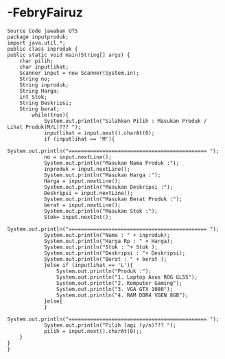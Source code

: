 # -FebryFairuz

	Source Code jawaban UTS
	package inputproduk;
	import java.util.*;
	public class inproduk {
	public static void main(String[] args) {
		char pilih;
		char inputlihat;
		Scanner input = new Scanner(System.in);
		String no;
		String inproduk;
		String Harga;
		int Stok;
		String Deskripsi;
		String berat;
			while(true){
				System.out.println("Silahkan Pilih : Masukan Produk / Lihat Produk(M/L)??? ");
				inputlihat = input.next().charAt(0);
				if (inputlihat == 'M'){
				System.out.println("============================================= ");	
				no = input.nextLine();
				System.out.println("Masukan Nama Produk :");
				inproduk = input.nextLine();		
				System.out.println("Masukan Harga :");
				Harga = input.nextLine();			
				System.out.println("Masukan Deskripsi :");
				Deskripsi = input.nextLine();
				System.out.println("Masukan Berat Produk :");
				berat = input.nextLine();
				System.out.println("Masukan Stok :");
				Stok= input.nextInt();
				System.out.println("============================================= ");	
				System.out.println("Nama : " + inproduk);	
				System.out.println("Harga Rp : " + Harga);	
				System.out.println("Stok : "+ Stok );	
				System.out.println("Deskripsi : "+ Deskripsi);  
				System.out.println("Berat : " + berat );
				}else if (inputlihat == 'L'){
					System.out.println("Produk :");	
					System.out.println("1. Laptop Asus ROG GL55");	
					System.out.println("2. Komputer Gaming");	
					System.out.println("3. VGA GTX 1080");	
					System.out.println("4. RAM DDR4 VGEN 8GB");  
				}else{
				}
				System.out.println("============================================= ");	
				System.out.println("Pilih lagi (y/n)??? ");
				pilih = input.next().charAt(0);;
		}
	}
	}	

